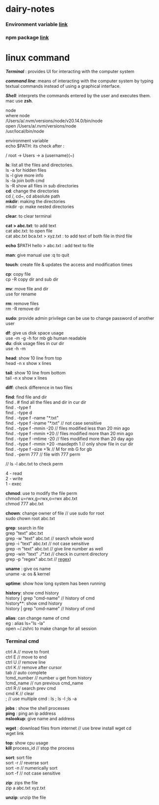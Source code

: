 # dairy-notes

### Environment variable [link](https://phoenixnap.com/kb/set-environment-variable-mac)
### npm package [link](https://www.codementor.io/@dhananjaykumar/build-and-publish-an-npm-typescript-package-1jklrmbf2g)

# linux command  

**_Terminal_** : provides UI for interacting with the computer system  

***command line***:  means of interacting with the computer system by typing textual commands instead of using a graphical interface.  

***Shell***: interprets the commands entered by the user and executes them. mac use **zsh**.  

node   
where node  
/Users/a/.nvm/versions/node/v20.14.0/bin/node  
open /Users/a/.nvm/versions/node  
/usr/local/bin/node  

environment variable  
echo $PATH: its check after :   

/ root -> Users -> a (username)(~)  

**ls**:  list all the files and directories.  
     ls -a for hidden files    
     ls -l give more info  
     ls -la  join both cmd  
     ls -R show all files in sub directories  
**cd**: change the directories  
     cd /, cd~, cd absolute path   
**mkdir**: making the directories  
     mkdir -p: make nested directories  
     
**clear**: to clear terminal  

**cat > abc.txt**: to add text  
     cat abc.txt: to open file   
     cat abc.txt bca.txt > xyz.txt : to add text of both file in third file  

**echo**  $PATH hello >  abc.txt  : add text to file  

**man**: give manual use :q to quit  
 
**touch**:  create file & updates the access and modification times   

**cp**: copy file  
     cp -R copy dir and sub dir  

**mv**: move file and dir   
     use for rename  

**rm**: remove files  
	 rm -R remove dir  

**sudo**: provide admin privilege can be use to change password of another user  

**df**: give us disk space usage   
     use -m  -g  -h for mb gb human readable  
**du**: disk usage files in cur dir  
	use -h -m  

**head**: show 10 line from top  
	  head -n  x  show  x lines  

**tail**: show 10 line from bottom  
	  tail -n  x  show  x lines  
	  
**diff**: check difference in two files  

**find**: find file and dir  
     find .  # find all the files and dir in cur dir  
	 find . -type f  
	 find . -type d  
	 find . -type f -name "\*.txt"  
	 find . -type f -iname "\*.txt"  // not case sensitive  
	 find . -type f -mmin -20 // files modified less than 20 min ago  
	 find . -type f -mmin +20  // files modified more than 20 min ago  
	 find . -type f -mtime -20 // files modified more than 20 day ago   
	 find . -type f -mmin +20 -maxdepth 1 // only show file in cur dir  
	 find . -type f -size +1k // M for mb G for gb  
     find . -perm 777 // file with 777 perm  

// ls -l abc.txt to check perm  

4 - read  
2 - write   
1 - exec  

**chmod**: use to modify the file perm  
	  chmod u=rwx,g=rwx,o=rwx abc.txt  
	  chmod 777 abc.txt   
	  
**chown**: change owner of file  // use sudo for root  
    sudo chown root abc.txt  

**grep**: search in file  
	 grep "text" abc.txt   
	 grep -w "text" abc.txt // search whole word  
	 grep -i "text" abc.txt  // not case sensitive   
	 grep -n "text" abc.txt // give line number as well  
	 grep -win "text" ./\*.txt // check in current directory  
	 grep -p "regex" abc.txt // [regex]([https://www.geeksforgeeks.org/regular-expression-grep/]))  


**uname** : give os name  
	 uname -a: os & kernel  

**uptime**: show how long system has been running   


**history**: show cmd history   
	  history | grep "cmd-name" // history of cmd   
history**: show cmd history    
	  history | grep "cmd-name" // history of cmd   
 
**alias**: can change name of cmd    
     eg : alias ls="ls -la"    
    open ~/.zshrc to make change for all session    

###  Terminal cmd        

ctrl A    // move to front    
ctrl E    // move to end    
ctrl U    // remove  line    
ctrl K    // remove after cursor    
tab       // auto complete    
!cmd_number // number u get from history    
!cmd_name // run previous cmd_name    
ctrl R    // search prev cmd    
cmd K  // clear     
;            // use multiple cmd : ls ; ls -l ;ls -a    



**jobs** : show the shell processes    
**ping** : ping an ip address    
**nslookup**: give name and address     
 

**wget** : download files from internet // use brew install wget cd    
	   wget link    

**top**: show cpu usage    
      **kill** process_id // stop the process   
  
**sort**: sort file    
	 sort -r   // reverse sort   
	 sort -n // numerically sort   
	 sort -f // not case sensitive   

**zip**: zips the file    
	 zip a abc.txt xyz.txt   

**unzip**: unzip the file    

